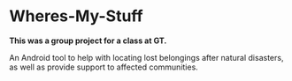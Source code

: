 # Wheres-My-Stuff

**This was a group project for a class at GT.**

An Android tool to help with locating lost belongings after natural disasters, as well as provide support to affected communities. 
